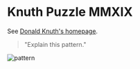 # Knuth Puzzle MMXIX

See [Donald Knuth's homepage](https://web.archive.org/web/20190114180009/https://www-cs-faculty.stanford.edu/~knuth/news.html).

> "Explain this pattern."

![pattern](https://web.archive.org/web/20190222134932/https://www-cs-faculty.stanford.edu/~knuth/puzzle.jpg)
